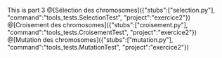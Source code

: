 This is part 3
@[Sélection des chromosomes]({"stubs":["selection.py"], "command":"tools_tests.SelectionTest", "project":"exercice2"})
@[Croisement des chromosomes]({"stubs":["croisement.py"], "command":"tools_tests.CroisementTest", "project":"exercice2"})
@[Mutation des chromosomes]({"stubs":["mutation.py"], "command":"tools_tests.MutationTest", "project":"exercice2"})